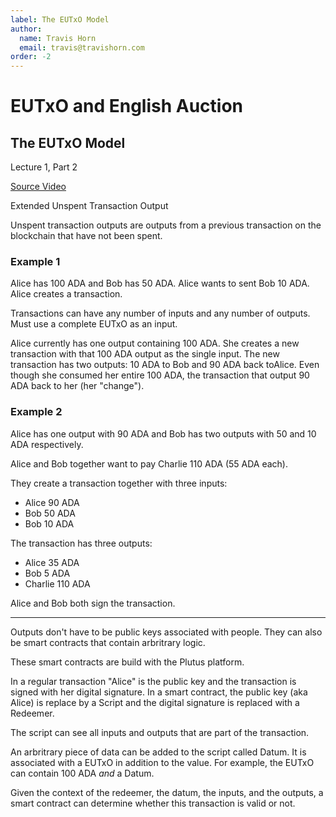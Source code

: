 ```yaml
---
label: The EUTxO Model
author:
  name: Travis Horn
  email: travis@travishorn.com
order: -2
---
```


# EUTxO and English Auction

## The EUTxO Model

Lecture 1, Part 2

[Source
Video](https://www.youtube.com/watch?v=bfofA4MM0QE&list=PLNEK_Ejlx3x2nLM4fAck2JS6KhFQlXq2N&index=2)

Extended Unspent Transaction Output

Unspent transaction outputs are outputs from a previous transaction on the
blockchain that have not been spent.

### Example 1

Alice has 100 ADA and Bob has 50 ADA. Alice wants to sent Bob 10 ADA. Alice
creates a transaction.

Transactions can have any number of inputs and any number of outputs. Must use a
complete EUTxO as an input.

Alice currently has one output containing 100 ADA. She creates a new transaction
with that 100 ADA output as the single input. The new transaction has two
outputs: 10 ADA to Bob and 90 ADA back toAlice. Even though she consumed her
entire 100 ADA, the transaction that output 90 ADA back to her (her "change").

### Example 2

Alice has one output with 90 ADA and Bob has two outputs with 50 and 10 ADA
respectively.

Alice and Bob together want to pay Charlie 110 ADA (55 ADA each).

They create a transaction together with three inputs:

- Alice 90 ADA
- Bob 50 ADA
- Bob 10 ADA

The transaction has three outputs:

- Alice 35 ADA
- Bob 5 ADA
- Charlie 110 ADA

Alice and Bob both sign the transaction.

---

Outputs don't have to be public keys associated with people. They can also be
smart contracts that contain arbritrary logic.

These smart contracts are build with the Plutus platform.

In a regular transaction "Alice" is the public key and the transaction is signed
with her digital signature. In a smart contract, the public key (aka Alice) is
replace by a Script and the digital signature is replaced with a Redeemer.

The script can see all inputs and outputs that are part of the transaction.

An arbritrary piece of data can be added to the script called Datum. It is
associated with a EUTxO in addition to the value. For example, the EUTxO can
contain 100 ADA *and* a Datum.

Given the context of the redeemer, the datum, the inputs, and the outputs, a
smart contract can determine whether this transaction is valid or not.
